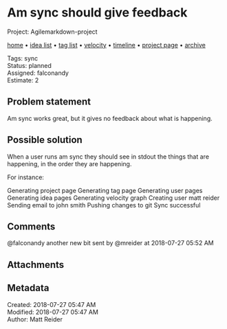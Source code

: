 # Am sync should give feedback

Project: Agilemarkdown-project

[home](../index.md) • [idea list](../ideas.md) • [tag list](../tags.md) • [velocity](../velocity.md) • [timeline](../timeline.md) • [project page](../agilemarkdown-project.md) • [archive](archive.md)

Tags: sync  
Status: planned  
Assigned: falconandy  
Estimate: 2  

## Problem statement

Am sync works great, but it gives no feedback about what is happening.

## Possible solution

When a user runs am sync they should see in stdout the things that are happening, in the order they are happening.

For instance:

Generating project page
Generating tag page
Generating user pages
Generating idea pages
Generating velocity graph
Creating user matt reider
Sending email to john smith
Pushing changes to git
Sync successful

## Comments

@falconandy another new bit
sent by @mreider at 2018-07-27 05:52 AM

## Attachments

## Metadata

Created: 2018-07-27 05:47 AM  
Modified: 2018-07-27 05:47 AM  
Author: Matt Reider  
